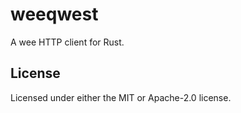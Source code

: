 # weeqwest

A wee HTTP client for Rust.

## License

Licensed under either the MIT or Apache-2.0 license.
